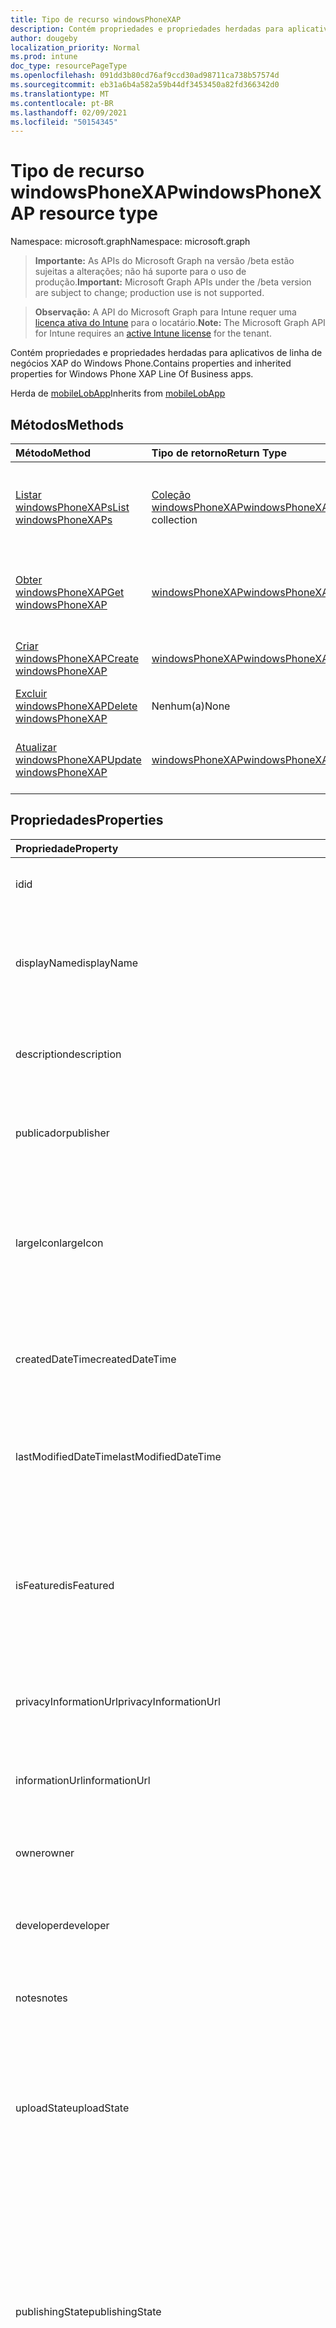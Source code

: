 ```yaml
---
title: Tipo de recurso windowsPhoneXAP
description: Contém propriedades e propriedades herdadas para aplicativos de linha de negócios XAP do Windows Phone.
author: dougeby
localization_priority: Normal
ms.prod: intune
doc_type: resourcePageType
ms.openlocfilehash: 091dd3b80cd76af9ccd30ad98711ca738b57574d
ms.sourcegitcommit: eb31a6b4a582a59b44df3453450a82fd366342d0
ms.translationtype: MT
ms.contentlocale: pt-BR
ms.lasthandoff: 02/09/2021
ms.locfileid: "50154345"
---
```

# <a name="windowsphonexap-resource-type"></a><span data-ttu-id="da643-103">Tipo de recurso windowsPhoneXAP</span><span class="sxs-lookup"><span data-stu-id="da643-103">windowsPhoneXAP resource type</span></span>

<span data-ttu-id="da643-104">Namespace: microsoft.graph</span><span class="sxs-lookup"><span data-stu-id="da643-104">Namespace: microsoft.graph</span></span>

> <span data-ttu-id="da643-105">**Importante:** As APIs do Microsoft Graph na versão /beta estão sujeitas a alterações; não há suporte para o uso de produção.</span><span class="sxs-lookup"><span data-stu-id="da643-105">**Important:** Microsoft Graph APIs under the /beta version are subject to change; production use is not supported.</span></span>

> <span data-ttu-id="da643-106">**Observação:** A API do Microsoft Graph para Intune requer uma [licença ativa do Intune](https://go.microsoft.com/fwlink/?linkid=839381) para o locatário.</span><span class="sxs-lookup"><span data-stu-id="da643-106">**Note:** The Microsoft Graph API for Intune requires an [active Intune license](https://go.microsoft.com/fwlink/?linkid=839381) for the tenant.</span></span>

<span data-ttu-id="da643-107">Contém propriedades e propriedades herdadas para aplicativos de linha de negócios XAP do Windows Phone.</span><span class="sxs-lookup"><span data-stu-id="da643-107">Contains properties and inherited properties for Windows Phone XAP Line Of Business apps.</span></span>


<span data-ttu-id="da643-108">Herda de [mobileLobApp](../resources/intune-apps-mobilelobapp.md)</span><span class="sxs-lookup"><span data-stu-id="da643-108">Inherits from [mobileLobApp](../resources/intune-apps-mobilelobapp.md)</span></span>

## <a name="methods"></a><span data-ttu-id="da643-109">Métodos</span><span class="sxs-lookup"><span data-stu-id="da643-109">Methods</span></span>
|<span data-ttu-id="da643-110">Método</span><span class="sxs-lookup"><span data-stu-id="da643-110">Method</span></span>|<span data-ttu-id="da643-111">Tipo de retorno</span><span class="sxs-lookup"><span data-stu-id="da643-111">Return Type</span></span>|<span data-ttu-id="da643-112">Descrição</span><span class="sxs-lookup"><span data-stu-id="da643-112">Description</span></span>|
|:---|:---|:---|
|[<span data-ttu-id="da643-113">Listar windowsPhoneXAPs</span><span class="sxs-lookup"><span data-stu-id="da643-113">List windowsPhoneXAPs</span></span>](../api/intune-apps-windowsphonexap-list.md)|<span data-ttu-id="da643-114">[Coleção windowsPhoneXAP](../resources/intune-apps-windowsphonexap.md)</span><span class="sxs-lookup"><span data-stu-id="da643-114">[windowsPhoneXAP](../resources/intune-apps-windowsphonexap.md) collection</span></span>|<span data-ttu-id="da643-115">Listar propriedades e relações dos [objetos windowsPhoneXAP.](../resources/intune-apps-windowsphonexap.md)</span><span class="sxs-lookup"><span data-stu-id="da643-115">List properties and relationships of the [windowsPhoneXAP](../resources/intune-apps-windowsphonexap.md) objects.</span></span>|
|[<span data-ttu-id="da643-116">Obter windowsPhoneXAP</span><span class="sxs-lookup"><span data-stu-id="da643-116">Get windowsPhoneXAP</span></span>](../api/intune-apps-windowsphonexap-get.md)|[<span data-ttu-id="da643-117">windowsPhoneXAP</span><span class="sxs-lookup"><span data-stu-id="da643-117">windowsPhoneXAP</span></span>](../resources/intune-apps-windowsphonexap.md)|<span data-ttu-id="da643-118">Leia as propriedades e as relações do [objeto windowsPhoneXAP.](../resources/intune-apps-windowsphonexap.md)</span><span class="sxs-lookup"><span data-stu-id="da643-118">Read properties and relationships of the [windowsPhoneXAP](../resources/intune-apps-windowsphonexap.md) object.</span></span>|
|[<span data-ttu-id="da643-119">Criar windowsPhoneXAP</span><span class="sxs-lookup"><span data-stu-id="da643-119">Create windowsPhoneXAP</span></span>](../api/intune-apps-windowsphonexap-create.md)|[<span data-ttu-id="da643-120">windowsPhoneXAP</span><span class="sxs-lookup"><span data-stu-id="da643-120">windowsPhoneXAP</span></span>](../resources/intune-apps-windowsphonexap.md)|<span data-ttu-id="da643-121">Crie um novo [objeto windowsPhoneXAP.](../resources/intune-apps-windowsphonexap.md)</span><span class="sxs-lookup"><span data-stu-id="da643-121">Create a new [windowsPhoneXAP](../resources/intune-apps-windowsphonexap.md) object.</span></span>|
|[<span data-ttu-id="da643-122">Excluir windowsPhoneXAP</span><span class="sxs-lookup"><span data-stu-id="da643-122">Delete windowsPhoneXAP</span></span>](../api/intune-apps-windowsphonexap-delete.md)|<span data-ttu-id="da643-123">Nenhum(a)</span><span class="sxs-lookup"><span data-stu-id="da643-123">None</span></span>|<span data-ttu-id="da643-124">Exclui um [windowsPhoneXAP](../resources/intune-apps-windowsphonexap.md).</span><span class="sxs-lookup"><span data-stu-id="da643-124">Deletes a [windowsPhoneXAP](../resources/intune-apps-windowsphonexap.md).</span></span>|
|[<span data-ttu-id="da643-125">Atualizar windowsPhoneXAP</span><span class="sxs-lookup"><span data-stu-id="da643-125">Update windowsPhoneXAP</span></span>](../api/intune-apps-windowsphonexap-update.md)|[<span data-ttu-id="da643-126">windowsPhoneXAP</span><span class="sxs-lookup"><span data-stu-id="da643-126">windowsPhoneXAP</span></span>](../resources/intune-apps-windowsphonexap.md)|<span data-ttu-id="da643-127">Atualizar as propriedades de um [objeto windowsPhoneXAP.](../resources/intune-apps-windowsphonexap.md)</span><span class="sxs-lookup"><span data-stu-id="da643-127">Update the properties of a [windowsPhoneXAP](../resources/intune-apps-windowsphonexap.md) object.</span></span>|

## <a name="properties"></a><span data-ttu-id="da643-128">Propriedades</span><span class="sxs-lookup"><span data-stu-id="da643-128">Properties</span></span>
|<span data-ttu-id="da643-129">Propriedade</span><span class="sxs-lookup"><span data-stu-id="da643-129">Property</span></span>|<span data-ttu-id="da643-130">Tipo</span><span class="sxs-lookup"><span data-stu-id="da643-130">Type</span></span>|<span data-ttu-id="da643-131">Descrição</span><span class="sxs-lookup"><span data-stu-id="da643-131">Description</span></span>|
|:---|:---|:---|
|<span data-ttu-id="da643-132">id</span><span class="sxs-lookup"><span data-stu-id="da643-132">id</span></span>|<span data-ttu-id="da643-133">String</span><span class="sxs-lookup"><span data-stu-id="da643-133">String</span></span>|<span data-ttu-id="da643-134">Chave da entidade.</span><span class="sxs-lookup"><span data-stu-id="da643-134">Key of the entity.</span></span> <span data-ttu-id="da643-135">Herdado de [mobileApp](../resources/intune-shared-mobileapp.md)</span><span class="sxs-lookup"><span data-stu-id="da643-135">Inherited from [mobileApp](../resources/intune-shared-mobileapp.md)</span></span>|
|<span data-ttu-id="da643-136">displayName</span><span class="sxs-lookup"><span data-stu-id="da643-136">displayName</span></span>|<span data-ttu-id="da643-137">String</span><span class="sxs-lookup"><span data-stu-id="da643-137">String</span></span>|<span data-ttu-id="da643-138">O título do aplicativo importado ou definido pelo administrador.</span><span class="sxs-lookup"><span data-stu-id="da643-138">The admin provided or imported title of the app.</span></span> <span data-ttu-id="da643-139">Herdado de [mobileApp](../resources/intune-shared-mobileapp.md)</span><span class="sxs-lookup"><span data-stu-id="da643-139">Inherited from [mobileApp](../resources/intune-shared-mobileapp.md)</span></span>|
|<span data-ttu-id="da643-140">description</span><span class="sxs-lookup"><span data-stu-id="da643-140">description</span></span>|<span data-ttu-id="da643-141">String</span><span class="sxs-lookup"><span data-stu-id="da643-141">String</span></span>|<span data-ttu-id="da643-142">A descrição do aplicativo.</span><span class="sxs-lookup"><span data-stu-id="da643-142">The description of the app.</span></span> <span data-ttu-id="da643-143">Herdado de [mobileApp](../resources/intune-shared-mobileapp.md)</span><span class="sxs-lookup"><span data-stu-id="da643-143">Inherited from [mobileApp](../resources/intune-shared-mobileapp.md)</span></span>|
|<span data-ttu-id="da643-144">publicador</span><span class="sxs-lookup"><span data-stu-id="da643-144">publisher</span></span>|<span data-ttu-id="da643-145">String</span><span class="sxs-lookup"><span data-stu-id="da643-145">String</span></span>|<span data-ttu-id="da643-146">O publicador do aplicativo.</span><span class="sxs-lookup"><span data-stu-id="da643-146">The publisher of the app.</span></span> <span data-ttu-id="da643-147">Herdado de [mobileApp](../resources/intune-shared-mobileapp.md)</span><span class="sxs-lookup"><span data-stu-id="da643-147">Inherited from [mobileApp](../resources/intune-shared-mobileapp.md)</span></span>|
|<span data-ttu-id="da643-148">largeIcon</span><span class="sxs-lookup"><span data-stu-id="da643-148">largeIcon</span></span>|[<span data-ttu-id="da643-149">mimeContent</span><span class="sxs-lookup"><span data-stu-id="da643-149">mimeContent</span></span>](../resources/intune-shared-mimecontent.md)|<span data-ttu-id="da643-150">O ícone grande, a ser exibido nos detalhes do aplicativo e usado para o carregamento do ícone.</span><span class="sxs-lookup"><span data-stu-id="da643-150">The large icon, to be displayed in the app details and used for upload of the icon.</span></span> <span data-ttu-id="da643-151">Herdado de [mobileApp](../resources/intune-shared-mobileapp.md)</span><span class="sxs-lookup"><span data-stu-id="da643-151">Inherited from [mobileApp](../resources/intune-shared-mobileapp.md)</span></span>|
|<span data-ttu-id="da643-152">createdDateTime</span><span class="sxs-lookup"><span data-stu-id="da643-152">createdDateTime</span></span>|<span data-ttu-id="da643-153">DateTimeOffset</span><span class="sxs-lookup"><span data-stu-id="da643-153">DateTimeOffset</span></span>|<span data-ttu-id="da643-154">A data e a hora da criação do aplicativo.</span><span class="sxs-lookup"><span data-stu-id="da643-154">The date and time the app was created.</span></span> <span data-ttu-id="da643-155">Herdado de [mobileApp](../resources/intune-shared-mobileapp.md)</span><span class="sxs-lookup"><span data-stu-id="da643-155">Inherited from [mobileApp](../resources/intune-shared-mobileapp.md)</span></span>|
|<span data-ttu-id="da643-156">lastModifiedDateTime</span><span class="sxs-lookup"><span data-stu-id="da643-156">lastModifiedDateTime</span></span>|<span data-ttu-id="da643-157">DateTimeOffset</span><span class="sxs-lookup"><span data-stu-id="da643-157">DateTimeOffset</span></span>|<span data-ttu-id="da643-158">A data e a hora que o aplicativo foi modificado pela última vez.</span><span class="sxs-lookup"><span data-stu-id="da643-158">The date and time the app was last modified.</span></span> <span data-ttu-id="da643-159">Herdado de [mobileApp](../resources/intune-shared-mobileapp.md)</span><span class="sxs-lookup"><span data-stu-id="da643-159">Inherited from [mobileApp](../resources/intune-shared-mobileapp.md)</span></span>|
|<span data-ttu-id="da643-160">isFeatured</span><span class="sxs-lookup"><span data-stu-id="da643-160">isFeatured</span></span>|<span data-ttu-id="da643-161">Boolean</span><span class="sxs-lookup"><span data-stu-id="da643-161">Boolean</span></span>|<span data-ttu-id="da643-162">O valor que indica se o aplicativo está marcado como em destaque pelo administrador. Herdado de [mobileApp](../resources/intune-shared-mobileapp.md)</span><span class="sxs-lookup"><span data-stu-id="da643-162">The value indicating whether the app is marked as featured by the admin. Inherited from [mobileApp](../resources/intune-shared-mobileapp.md)</span></span>|
|<span data-ttu-id="da643-163">privacyInformationUrl</span><span class="sxs-lookup"><span data-stu-id="da643-163">privacyInformationUrl</span></span>|<span data-ttu-id="da643-164">String</span><span class="sxs-lookup"><span data-stu-id="da643-164">String</span></span>|<span data-ttu-id="da643-165">A URL da declaração de privacidade.</span><span class="sxs-lookup"><span data-stu-id="da643-165">The privacy statement Url.</span></span> <span data-ttu-id="da643-166">Herdado de [mobileApp](../resources/intune-shared-mobileapp.md)</span><span class="sxs-lookup"><span data-stu-id="da643-166">Inherited from [mobileApp](../resources/intune-shared-mobileapp.md)</span></span>|
|<span data-ttu-id="da643-167">informationUrl</span><span class="sxs-lookup"><span data-stu-id="da643-167">informationUrl</span></span>|<span data-ttu-id="da643-168">String</span><span class="sxs-lookup"><span data-stu-id="da643-168">String</span></span>|<span data-ttu-id="da643-169">A URL de informações adicionais.</span><span class="sxs-lookup"><span data-stu-id="da643-169">The more information Url.</span></span> <span data-ttu-id="da643-170">Herdado de [mobileApp](../resources/intune-shared-mobileapp.md)</span><span class="sxs-lookup"><span data-stu-id="da643-170">Inherited from [mobileApp](../resources/intune-shared-mobileapp.md)</span></span>|
|<span data-ttu-id="da643-171">owner</span><span class="sxs-lookup"><span data-stu-id="da643-171">owner</span></span>|<span data-ttu-id="da643-172">String</span><span class="sxs-lookup"><span data-stu-id="da643-172">String</span></span>|<span data-ttu-id="da643-173">O proprietário do conteúdo.</span><span class="sxs-lookup"><span data-stu-id="da643-173">The owner of the app.</span></span> <span data-ttu-id="da643-174">Herdado de [mobileApp](../resources/intune-shared-mobileapp.md)</span><span class="sxs-lookup"><span data-stu-id="da643-174">Inherited from [mobileApp](../resources/intune-shared-mobileapp.md)</span></span>|
|<span data-ttu-id="da643-175">developer</span><span class="sxs-lookup"><span data-stu-id="da643-175">developer</span></span>|<span data-ttu-id="da643-176">String</span><span class="sxs-lookup"><span data-stu-id="da643-176">String</span></span>|<span data-ttu-id="da643-177">O desenvolvedor do aplicativo.</span><span class="sxs-lookup"><span data-stu-id="da643-177">The developer of the app.</span></span> <span data-ttu-id="da643-178">Herdado de [mobileApp](../resources/intune-shared-mobileapp.md)</span><span class="sxs-lookup"><span data-stu-id="da643-178">Inherited from [mobileApp](../resources/intune-shared-mobileapp.md)</span></span>|
|<span data-ttu-id="da643-179">notes</span><span class="sxs-lookup"><span data-stu-id="da643-179">notes</span></span>|<span data-ttu-id="da643-180">String</span><span class="sxs-lookup"><span data-stu-id="da643-180">String</span></span>|<span data-ttu-id="da643-181">Anotações do aplicativo.</span><span class="sxs-lookup"><span data-stu-id="da643-181">Notes for the app.</span></span> <span data-ttu-id="da643-182">Herdado de [mobileApp](../resources/intune-shared-mobileapp.md)</span><span class="sxs-lookup"><span data-stu-id="da643-182">Inherited from [mobileApp](../resources/intune-shared-mobileapp.md)</span></span>|
|<span data-ttu-id="da643-183">uploadState</span><span class="sxs-lookup"><span data-stu-id="da643-183">uploadState</span></span>|<span data-ttu-id="da643-184">Int32</span><span class="sxs-lookup"><span data-stu-id="da643-184">Int32</span></span>|<span data-ttu-id="da643-185">O estado de carregamento.</span><span class="sxs-lookup"><span data-stu-id="da643-185">The upload state.</span></span> <span data-ttu-id="da643-186">Os valores possíveis são: 0 - `Not Ready` , 1 - `Ready` , 2 - `Processing` .</span><span class="sxs-lookup"><span data-stu-id="da643-186">Possible values are: 0 - `Not Ready`, 1 - `Ready`, 2 - `Processing`.</span></span> <span data-ttu-id="da643-187">Herdado de [mobileApp](../resources/intune-shared-mobileapp.md)</span><span class="sxs-lookup"><span data-stu-id="da643-187">Inherited from [mobileApp](../resources/intune-shared-mobileapp.md)</span></span>|
|<span data-ttu-id="da643-188">publishingState</span><span class="sxs-lookup"><span data-stu-id="da643-188">publishingState</span></span>|[<span data-ttu-id="da643-189">mobileAppPublishingState</span><span class="sxs-lookup"><span data-stu-id="da643-189">mobileAppPublishingState</span></span>](../resources/intune-apps-mobileapppublishingstate.md)|<span data-ttu-id="da643-190">O estado de publicação do aplicativo.</span><span class="sxs-lookup"><span data-stu-id="da643-190">The publishing state for the app.</span></span> <span data-ttu-id="da643-191">O aplicativo não pode ser assinado, a menos que ele seja publicado.</span><span class="sxs-lookup"><span data-stu-id="da643-191">The app cannot be assigned unless the app is published.</span></span> <span data-ttu-id="da643-192">Herdado de [mobileApp](../resources/intune-shared-mobileapp.md).</span><span class="sxs-lookup"><span data-stu-id="da643-192">Inherited from [mobileApp](../resources/intune-shared-mobileapp.md).</span></span> <span data-ttu-id="da643-193">Os valores possíveis são: `notPublished`, `processing`, `published`.</span><span class="sxs-lookup"><span data-stu-id="da643-193">Possible values are: `notPublished`, `processing`, `published`.</span></span>|
|<span data-ttu-id="da643-194">isAssigned</span><span class="sxs-lookup"><span data-stu-id="da643-194">isAssigned</span></span>|<span data-ttu-id="da643-195">Boolean</span><span class="sxs-lookup"><span data-stu-id="da643-195">Boolean</span></span>|<span data-ttu-id="da643-196">O valor que indica se o aplicativo está atribuído a pelo menos um grupo.</span><span class="sxs-lookup"><span data-stu-id="da643-196">The value indicating whether the app is assigned to at least one group.</span></span> <span data-ttu-id="da643-197">Herdado de [mobileApp](../resources/intune-shared-mobileapp.md)</span><span class="sxs-lookup"><span data-stu-id="da643-197">Inherited from [mobileApp](../resources/intune-shared-mobileapp.md)</span></span>|
|<span data-ttu-id="da643-198">roleScopeTagIds</span><span class="sxs-lookup"><span data-stu-id="da643-198">roleScopeTagIds</span></span>|<span data-ttu-id="da643-199">Coleção de cadeias de caracteres</span><span class="sxs-lookup"><span data-stu-id="da643-199">String collection</span></span>|<span data-ttu-id="da643-200">Lista de IDs de marca de escopo para este aplicativo móvel.</span><span class="sxs-lookup"><span data-stu-id="da643-200">List of scope tag ids for this mobile app.</span></span> <span data-ttu-id="da643-201">Herdado de [mobileApp](../resources/intune-shared-mobileapp.md)</span><span class="sxs-lookup"><span data-stu-id="da643-201">Inherited from [mobileApp](../resources/intune-shared-mobileapp.md)</span></span>|
|<span data-ttu-id="da643-202">dependentAppCount</span><span class="sxs-lookup"><span data-stu-id="da643-202">dependentAppCount</span></span>|<span data-ttu-id="da643-203">Int32</span><span class="sxs-lookup"><span data-stu-id="da643-203">Int32</span></span>|<span data-ttu-id="da643-204">O número total de dependências que o aplicativo filho tem.</span><span class="sxs-lookup"><span data-stu-id="da643-204">The total number of dependencies the child app has.</span></span> <span data-ttu-id="da643-205">Herdado de [mobileApp](../resources/intune-shared-mobileapp.md)</span><span class="sxs-lookup"><span data-stu-id="da643-205">Inherited from [mobileApp](../resources/intune-shared-mobileapp.md)</span></span>|
|<span data-ttu-id="da643-206">supersedingAppCount</span><span class="sxs-lookup"><span data-stu-id="da643-206">supersedingAppCount</span></span>|<span data-ttu-id="da643-207">Int32</span><span class="sxs-lookup"><span data-stu-id="da643-207">Int32</span></span>|<span data-ttu-id="da643-208">O número total de aplicativos que este aplicativo é direta ou indiretamente é supersedido.</span><span class="sxs-lookup"><span data-stu-id="da643-208">The total number of apps this app directly or indirectly supersedes.</span></span> <span data-ttu-id="da643-209">Herdado de [mobileApp](../resources/intune-shared-mobileapp.md)</span><span class="sxs-lookup"><span data-stu-id="da643-209">Inherited from [mobileApp](../resources/intune-shared-mobileapp.md)</span></span>|
|<span data-ttu-id="da643-210">supersededAppCount</span><span class="sxs-lookup"><span data-stu-id="da643-210">supersededAppCount</span></span>|<span data-ttu-id="da643-211">Int32</span><span class="sxs-lookup"><span data-stu-id="da643-211">Int32</span></span>|<span data-ttu-id="da643-212">O número total de aplicativos pelos quais esse aplicativo é direta ou indiretamente sobressu valorado.</span><span class="sxs-lookup"><span data-stu-id="da643-212">The total number of apps this app is directly or indirectly superseded by.</span></span> <span data-ttu-id="da643-213">Herdado de [mobileApp](../resources/intune-shared-mobileapp.md)</span><span class="sxs-lookup"><span data-stu-id="da643-213">Inherited from [mobileApp](../resources/intune-shared-mobileapp.md)</span></span>|
|<span data-ttu-id="da643-214">committedContentVersion</span><span class="sxs-lookup"><span data-stu-id="da643-214">committedContentVersion</span></span>|<span data-ttu-id="da643-215">String</span><span class="sxs-lookup"><span data-stu-id="da643-215">String</span></span>|<span data-ttu-id="da643-216">A versão do conteúdo interno confirmado.</span><span class="sxs-lookup"><span data-stu-id="da643-216">The internal committed content version.</span></span> <span data-ttu-id="da643-217">Herdado de [mobileLobApp](../resources/intune-apps-mobilelobapp.md)</span><span class="sxs-lookup"><span data-stu-id="da643-217">Inherited from [mobileLobApp](../resources/intune-apps-mobilelobapp.md)</span></span>|
|<span data-ttu-id="da643-218">fileName</span><span class="sxs-lookup"><span data-stu-id="da643-218">fileName</span></span>|<span data-ttu-id="da643-219">String</span><span class="sxs-lookup"><span data-stu-id="da643-219">String</span></span>|<span data-ttu-id="da643-220">O nome do arquivo do aplicativo Lob principal.</span><span class="sxs-lookup"><span data-stu-id="da643-220">The name of the main Lob application file.</span></span> <span data-ttu-id="da643-221">Herdado de [mobileLobApp](../resources/intune-apps-mobilelobapp.md)</span><span class="sxs-lookup"><span data-stu-id="da643-221">Inherited from [mobileLobApp](../resources/intune-apps-mobilelobapp.md)</span></span>|
|<span data-ttu-id="da643-222">size</span><span class="sxs-lookup"><span data-stu-id="da643-222">size</span></span>|<span data-ttu-id="da643-223">Int64</span><span class="sxs-lookup"><span data-stu-id="da643-223">Int64</span></span>|<span data-ttu-id="da643-224">O tamanho total, incluindo todos os arquivos carregados.</span><span class="sxs-lookup"><span data-stu-id="da643-224">The total size, including all uploaded files.</span></span> <span data-ttu-id="da643-225">Herdado de [mobileLobApp](../resources/intune-apps-mobilelobapp.md)</span><span class="sxs-lookup"><span data-stu-id="da643-225">Inherited from [mobileLobApp](../resources/intune-apps-mobilelobapp.md)</span></span>|
|<span data-ttu-id="da643-226">minimumSupportedOperatingSystem</span><span class="sxs-lookup"><span data-stu-id="da643-226">minimumSupportedOperatingSystem</span></span>|[<span data-ttu-id="da643-227">windowsMinimumOperatingSystem</span><span class="sxs-lookup"><span data-stu-id="da643-227">windowsMinimumOperatingSystem</span></span>](../resources/intune-apps-windowsminimumoperatingsystem.md)|<span data-ttu-id="da643-228">O valor do sistema de operacional mínimo aplicável.</span><span class="sxs-lookup"><span data-stu-id="da643-228">The value for the minimum applicable operating system.</span></span>|
|<span data-ttu-id="da643-229">productIdentifier</span><span class="sxs-lookup"><span data-stu-id="da643-229">productIdentifier</span></span>|<span data-ttu-id="da643-230">String</span><span class="sxs-lookup"><span data-stu-id="da643-230">String</span></span>|<span data-ttu-id="da643-231">O identificador do produto.</span><span class="sxs-lookup"><span data-stu-id="da643-231">The Product Identifier.</span></span>|
|<span data-ttu-id="da643-232">identityVersion</span><span class="sxs-lookup"><span data-stu-id="da643-232">identityVersion</span></span>|<span data-ttu-id="da643-233">String</span><span class="sxs-lookup"><span data-stu-id="da643-233">String</span></span>|<span data-ttu-id="da643-234">A versão da identidade.</span><span class="sxs-lookup"><span data-stu-id="da643-234">The identity version.</span></span>|

## <a name="relationships"></a><span data-ttu-id="da643-235">Relações</span><span class="sxs-lookup"><span data-stu-id="da643-235">Relationships</span></span>
|<span data-ttu-id="da643-236">Relação</span><span class="sxs-lookup"><span data-stu-id="da643-236">Relationship</span></span>|<span data-ttu-id="da643-237">Tipo</span><span class="sxs-lookup"><span data-stu-id="da643-237">Type</span></span>|<span data-ttu-id="da643-238">Descrição</span><span class="sxs-lookup"><span data-stu-id="da643-238">Description</span></span>|
|:---|:---|:---|
|<span data-ttu-id="da643-239">categories</span><span class="sxs-lookup"><span data-stu-id="da643-239">categories</span></span>|<span data-ttu-id="da643-240">Coleção [mobileAppCategory](../resources/intune-apps-mobileappcategory.md)</span><span class="sxs-lookup"><span data-stu-id="da643-240">[mobileAppCategory](../resources/intune-apps-mobileappcategory.md) collection</span></span>|<span data-ttu-id="da643-241">A lista de categorias para este aplicativo.</span><span class="sxs-lookup"><span data-stu-id="da643-241">The list of categories for this app.</span></span> <span data-ttu-id="da643-242">Herdado de [mobileApp](../resources/intune-shared-mobileapp.md)</span><span class="sxs-lookup"><span data-stu-id="da643-242">Inherited from [mobileApp](../resources/intune-shared-mobileapp.md)</span></span>|
|<span data-ttu-id="da643-243">assignments</span><span class="sxs-lookup"><span data-stu-id="da643-243">assignments</span></span>|<span data-ttu-id="da643-244">Coleção [mobileAppAssignment](../resources/intune-apps-mobileappassignment.md)</span><span class="sxs-lookup"><span data-stu-id="da643-244">[mobileAppAssignment](../resources/intune-apps-mobileappassignment.md) collection</span></span>|<span data-ttu-id="da643-245">A lista de atribuições de grupo para esse aplicativo móvel.</span><span class="sxs-lookup"><span data-stu-id="da643-245">The list of group assignments for this mobile app.</span></span> <span data-ttu-id="da643-246">Herdado de [mobileApp](../resources/intune-shared-mobileapp.md)</span><span class="sxs-lookup"><span data-stu-id="da643-246">Inherited from [mobileApp](../resources/intune-shared-mobileapp.md)</span></span>|
|<span data-ttu-id="da643-247">installSummary</span><span class="sxs-lookup"><span data-stu-id="da643-247">installSummary</span></span>|[<span data-ttu-id="da643-248">mobileAppInstallSummary</span><span class="sxs-lookup"><span data-stu-id="da643-248">mobileAppInstallSummary</span></span>](../resources/intune-apps-mobileappinstallsummary.md)|<span data-ttu-id="da643-249">Resumo de instalação do aplicativo móvel.</span><span class="sxs-lookup"><span data-stu-id="da643-249">Mobile App Install Summary.</span></span> <span data-ttu-id="da643-250">Herdado de [mobileApp](../resources/intune-shared-mobileapp.md)</span><span class="sxs-lookup"><span data-stu-id="da643-250">Inherited from [mobileApp](../resources/intune-shared-mobileapp.md)</span></span>|
|<span data-ttu-id="da643-251">deviceStatuses</span><span class="sxs-lookup"><span data-stu-id="da643-251">deviceStatuses</span></span>|<span data-ttu-id="da643-252">[Coleção mobileAppInstallStatus](../resources/intune-apps-mobileappinstallstatus.md)</span><span class="sxs-lookup"><span data-stu-id="da643-252">[mobileAppInstallStatus](../resources/intune-apps-mobileappinstallstatus.md) collection</span></span>|<span data-ttu-id="da643-253">A lista de estados de instalação para este aplicativo móvel.</span><span class="sxs-lookup"><span data-stu-id="da643-253">The list of installation states for this mobile app.</span></span> <span data-ttu-id="da643-254">Herdado de [mobileApp](../resources/intune-shared-mobileapp.md)</span><span class="sxs-lookup"><span data-stu-id="da643-254">Inherited from [mobileApp](../resources/intune-shared-mobileapp.md)</span></span>|
|<span data-ttu-id="da643-255">userStatuses</span><span class="sxs-lookup"><span data-stu-id="da643-255">userStatuses</span></span>|<span data-ttu-id="da643-256">[Coleção userAppInstallStatus](../resources/intune-apps-userappinstallstatus.md)</span><span class="sxs-lookup"><span data-stu-id="da643-256">[userAppInstallStatus](../resources/intune-apps-userappinstallstatus.md) collection</span></span>|<span data-ttu-id="da643-257">A lista de estados de instalação para este aplicativo móvel.</span><span class="sxs-lookup"><span data-stu-id="da643-257">The list of installation states for this mobile app.</span></span> <span data-ttu-id="da643-258">Herdado de [mobileApp](../resources/intune-shared-mobileapp.md)</span><span class="sxs-lookup"><span data-stu-id="da643-258">Inherited from [mobileApp](../resources/intune-shared-mobileapp.md)</span></span>|
|<span data-ttu-id="da643-259">relationships</span><span class="sxs-lookup"><span data-stu-id="da643-259">relationships</span></span>|<span data-ttu-id="da643-260">[coleção mobileAppRelationship](../resources/intune-apps-mobileapprelationship.md)</span><span class="sxs-lookup"><span data-stu-id="da643-260">[mobileAppRelationship](../resources/intune-apps-mobileapprelationship.md) collection</span></span>|<span data-ttu-id="da643-261">O conjunto de relações diretas para este aplicativo.</span><span class="sxs-lookup"><span data-stu-id="da643-261">The set of direct relationships for this app.</span></span> <span data-ttu-id="da643-262">Herdado de [mobileApp](../resources/intune-shared-mobileapp.md)</span><span class="sxs-lookup"><span data-stu-id="da643-262">Inherited from [mobileApp](../resources/intune-shared-mobileapp.md)</span></span>|
|<span data-ttu-id="da643-263">contentVersions</span><span class="sxs-lookup"><span data-stu-id="da643-263">contentVersions</span></span>|<span data-ttu-id="da643-264">Coleção [mobileAppContent](../resources/intune-apps-mobileappcontent.md)</span><span class="sxs-lookup"><span data-stu-id="da643-264">[mobileAppContent](../resources/intune-apps-mobileappcontent.md) collection</span></span>|<span data-ttu-id="da643-265">A lista das versões de conteúdo deste aplicativo.</span><span class="sxs-lookup"><span data-stu-id="da643-265">The list of content versions for this app.</span></span> <span data-ttu-id="da643-266">Herdado de [mobileLobApp](../resources/intune-apps-mobilelobapp.md)</span><span class="sxs-lookup"><span data-stu-id="da643-266">Inherited from [mobileLobApp](../resources/intune-apps-mobilelobapp.md)</span></span>|

## <a name="json-representation"></a><span data-ttu-id="da643-267">Representação JSON</span><span class="sxs-lookup"><span data-stu-id="da643-267">JSON Representation</span></span>
<span data-ttu-id="da643-268">Veja a seguir uma representação JSON do recurso.</span><span class="sxs-lookup"><span data-stu-id="da643-268">Here is a JSON representation of the resource.</span></span>
<!-- {
  "blockType": "resource",
  "keyProperty": "id",
  "@odata.type": "microsoft.graph.windowsPhoneXAP"
}
-->
``` json
{
  "@odata.type": "#microsoft.graph.windowsPhoneXAP",
  "id": "String (identifier)",
  "displayName": "String",
  "description": "String",
  "publisher": "String",
  "largeIcon": {
    "@odata.type": "microsoft.graph.mimeContent",
    "type": "String",
    "value": "binary"
  },
  "createdDateTime": "String (timestamp)",
  "lastModifiedDateTime": "String (timestamp)",
  "isFeatured": true,
  "privacyInformationUrl": "String",
  "informationUrl": "String",
  "owner": "String",
  "developer": "String",
  "notes": "String",
  "uploadState": 1024,
  "publishingState": "String",
  "isAssigned": true,
  "roleScopeTagIds": [
    "String"
  ],
  "dependentAppCount": 1024,
  "supersedingAppCount": 1024,
  "supersededAppCount": 1024,
  "committedContentVersion": "String",
  "fileName": "String",
  "size": 1024,
  "minimumSupportedOperatingSystem": {
    "@odata.type": "microsoft.graph.windowsMinimumOperatingSystem",
    "v8_0": true,
    "v8_1": true,
    "v10_0": true,
    "v10_1607": true,
    "v10_1703": true,
    "v10_1709": true,
    "v10_1803": true,
    "v10_1809": true,
    "v10_1903": true,
    "v10_1909": true,
    "v10_2004": true
  },
  "productIdentifier": "String",
  "identityVersion": "String"
}
```




